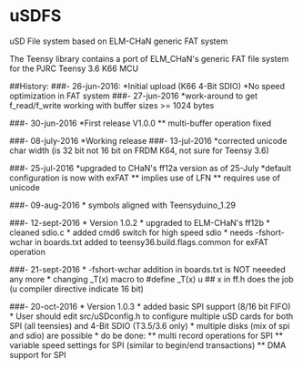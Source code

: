 # uSDFS
uSD File system based on ELM-CHaN generic FAT system

The Teensy library contains a port of ELM_CHaN's generic FAT file system for the PJRC Teensy 3.6 K66 MCU 

##History:
###- 26-jun-2016: 
    *Initial upload (K66 4-Bit SDIO)
    *No speed optimization in FAT system
###- 27-jun-2016
    *work-around to get f_read/f_write working with buffer sizes >= 1024 bytes
    
###- 30-jun-2016
	*First release V1.0.0
		** multi-buffer operation fixed
	
###- 08-july-2016
	*Working release
###- 13-jul-2016
	*corrected unicode char width (is 32 bit not 16 bit on FRDM K64, not sure for Teensy 3.6)

###- 25-jul-2016
	*upgraded to CHaN's ff12a version as of 25-July
	*default configuration is now with exFAT
		** implies use of LFN
		** requires use of unicode

###- 09-aug-2016
	* symbols aligned with Teensyduino_1.29

###- 12-sept-2016
	* Version 1.0.2
	* upgraded to ELM-CHaN's ff12b
	* cleaned sdio.c
	* added cmd6 switch for high speed sdio
	* needs -fshort-wchar  in boards.txt added to teensy36.build.flags.common for exFAT operation
	
###- 21-sept-2016
	* -fshort-wchar  addition in boards.txt is NOT neeeded any more
	* changing _T(x) macro to #define _T(x) u ## x in ff.h does the job  (u compiler directive indicate 16 bit)

###- 20-oct-2016
	* Version 1.0.3
	* added basic SPI support (8/16 bit FIFO)
	* User should edit src/uSDconfig.h to configure multiple uSD cards for both SPI (all teensies) and 4-Bit SDIO (T3.5/3.6 only)
	* multiple disks (mix of spi and sdio) are possible
	* do be done: 
		** multi record operations for SPI
		** variable speed settings for SPI (similar to begin/end transactions)
		** DMA support for SPI
	

